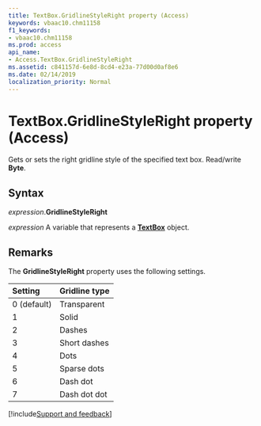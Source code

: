 ```yaml
---
title: TextBox.GridlineStyleRight property (Access)
keywords: vbaac10.chm11158
f1_keywords:
- vbaac10.chm11158
ms.prod: access
api_name:
- Access.TextBox.GridlineStyleRight
ms.assetid: c841157d-6e8d-8cd4-e23a-77d00d0af8e6
ms.date: 02/14/2019
localization_priority: Normal
---
```



# TextBox.GridlineStyleRight property (Access)

Gets or sets the right gridline style of the specified text box. Read/write **Byte**.


## Syntax

_expression_.**GridlineStyleRight**

_expression_ A variable that represents a **[TextBox](Access.TextBox.md)** object.


## Remarks

The **GridlineStyleRight** property uses the following settings.

|Setting|Gridline type|
|:-----|:-----|
|0 (default)|Transparent|
|1|Solid|
|2|Dashes|
|3|Short dashes|
|4|Dots|
|5|Sparse dots|
|6|Dash dot|
|7|Dash dot dot|



[!include[Support and feedback](~/includes/feedback-boilerplate.md)]


